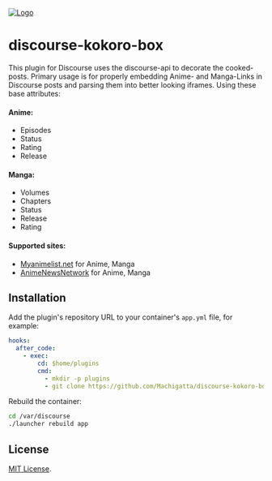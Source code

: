 
<a href="https://www.kokoro-ko.de/">![Logo](https://www.kokoro-ko.de/uploads/default/original/1X/c425edbe738ac1f92e584cfb94305d1570042f45.png)</a>

# discourse-kokoro-box

This plugin for Discourse uses the discourse-api to decorate the cooked-posts. Primary usage is for properly embedding Anime- and Manga-Links in Discourse posts and parsing them into better looking iframes. Using these base attributes:

#### Anime:
- Episodes
- Status
- Rating
- Release

#### Manga:
- Volumes
- Chapters
- Status
- Release
- Rating

#### Supported sites:
- [Myanimelist.net](https://myanimelist.net/) for Anime, Manga
- [AnimeNewsNetwork](http://www.animenewsnetwork.com/) for Anime, Manga

## Installation

Add the plugin's repository URL to your container's `app.yml` file, for example:

```yml
hooks:
  after_code:
    - exec:
        cd: $home/plugins
        cmd:
          - mkdir -p plugins
          - git clone https://github.com/Machigatta/discourse-kokoro-box.git
```

Rebuild the container:

```sh
cd /var/discourse
./launcher rebuild app
```

## License

[MIT License](LICENSE).
